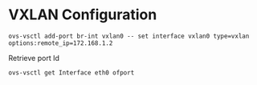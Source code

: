 # VXLAN Configuration

```
ovs-vsctl add-port br-int vxlan0 -- set interface vxlan0 type=vxlan options:remote_ip=172.168.1.2
```

Retrieve port Id

```
ovs-vsctl get Interface eth0 ofport
```

